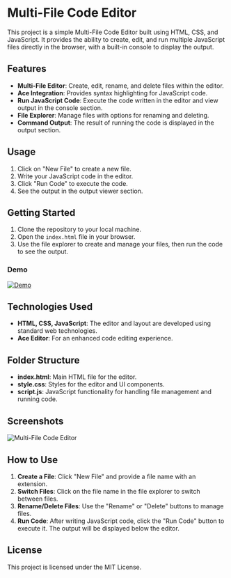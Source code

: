 # Multi-File Code Editor

This project is a simple Multi-File Code Editor built using HTML, CSS, and JavaScript. It provides the ability to create, edit, and run multiple JavaScript files directly in the browser, with a built-in console to display the output.

## Features

- **Multi-File Editor**: Create, edit, rename, and delete files within the editor.
- **Ace Integration**: Provides syntax highlighting for JavaScript code.
- **Run JavaScript Code**: Execute the code written in the editor and view output in the console section.
- **File Explorer**: Manage files with options for renaming and deleting.
- **Command Output**: The result of running the code is displayed in the output section.

## Usage

1. Click on "New File" to create a new file.
2. Write your JavaScript code in the editor.
3. Click "Run Code" to execute the code.
4. See the output in the output viewer section.

## Getting Started

1. Clone the repository to your local machine.
2. Open the `index.html` file in your browser.
3. Use the file explorer to create and manage your files, then run the code to see the output.

### Demo

[![Demo](https://img.icons8.com/fluent/48/000000/rocket.png)](https://mohaeneza43.github.io/Code-Editor/)

## Technologies Used

- **HTML, CSS, JavaScript**: The editor and layout are developed using standard web technologies.
- **Ace Editor**: For an enhanced code editing experience.
  
## Folder Structure

- **index.html**: Main HTML file for the editor.
- **style.css**: Styles for the editor and UI components.
- **script.js**: JavaScript functionality for handling file management and running code.

## Screenshots

![Multi-File Code Editor](screenshot.png)

## How to Use

1. **Create a File**: Click "New File" and provide a file name with an extension.
2. **Switch Files**: Click on the file name in the file explorer to switch between files.
3. **Rename/Delete Files**: Use the "Rename" or "Delete" buttons to manage files.
4. **Run Code**: After writing JavaScript code, click the "Run Code" button to execute it. The output will be displayed below the editor.

## License

This project is licensed under the MIT License.

